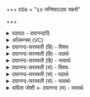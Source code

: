 +++
title = "६४ जनिष्ठाऽउग्रः सहसे"

+++
<details><summary>पदपाठः - दयानन्दादि</summary>

जनि॑ष्ठाः। उ॒ग्रः। सह॑से। तु॒राय॑। म॒न्द्रः। ओजि॑ष्ठः। ब॒हु॒लाभि॑मान॒ इति॑ ब॒हु॒लऽअ॑भिमानः। अव॑र्द्धन्। इन्द्र॑म्। म॒रुतः॑। चि॒त्। अत्र॑। मा॒ता। यत्। वी॒रम्। द॒धन॑त्। धनि॑ष्ठा। ६४।
</details>

<details><summary>अधिमन्त्रम् (VC)</summary>

- इन्द्रो देवता
- गौरीवितिर्ऋषिः
- त्रिष्टुप्
- धैवतः
</details>

<details><summary>दयानन्द-सरस्वती (हि) - विषयः</summary>

फिर उसी विषय को अगले मन्त्र में कहा है ॥
</details>

<details><summary>दयानन्द-सरस्वती (हि) - पदार्थः</summary>

पदार्थान्वयभाषाः -  हे राजन् ! (धनिष्ठा) अत्यन्त धनवती (माता) (यत्) जिस (वीरम्) शूरतादि गुणयुक्त आप पुत्र को (दधनत्) पुष्ट करती रही और (चित्) जैसे (इन्द्रम्) सूर्य्य को (मरुतः) वायु बढ़ावे, वैसे सभासद् लोग जिस आपको (अवर्द्धन्) योग्यतादि से बढ़ावें सो आप (अत्र) इस राज्यपालनरूप व्यवहार में (सहसे) बल और (तुराय) शीघ्रता के लिये (उग्रः) तेजस्वि स्वभाववाले (मन्द्रः) स्तुति प्रशंसा को प्राप्त आनन्ददाता (ओजिष्ठः) अतिशय पराक्रमी और (बहुलाभिमानः) अनेक प्रकार के पदार्थों के अभिमानवाले हुए सुख को (जनिष्ठाः) उत्पन्न कीजिये ॥६४ ॥
</details>

<details><summary>दयानन्द-सरस्वती (हि) - भावार्थः</summary>

भावार्थभाषाः -  इस मन्त्र में उपमालङ्कार है। जो स्वयं ब्रह्मचर्य से शरीरात्मबलयुक्त विद्वान् हुआ दुष्टों के प्रति कठिन स्वभाववाला, श्रेष्ठ के विषय (में) भिन्न स्वभाववाला होता हुआ बहुत उत्तम सभ्यों से युक्त धर्मात्मा हुआ न्याय और विनय से राज्य की रक्षा करे, वह सब ओर से बढ़े ॥६४ ॥
</details>

<details><summary>दयानन्द-सरस्वती (सं) - विषयः</summary>

पुनस्तमेव विषयमाह ॥
</details>

<details><summary>दयानन्द-सरस्वती (सं) - पदार्थः</summary>

पदार्थान्वयभाषाः -  हे राजन् ! धनिष्ठा माता यद्वीरं दधनदिन्द्रं मरुतश्चिदिव सभ्या यं त्वामवर्धयन्त्स त्वमत्र सहसे तुराय उग्रो मन्द्र ओजिष्ठो बहुलाभिमानः सन् सुखं जनिष्ठाः ॥६४ ॥
</details>

<details><summary>दयानन्द-सरस्वती (सं) - भावार्थः</summary>

भावार्थभाषाः -  अत्रोपमालङ्कारः। यः स्वयं ब्रह्मचर्य्येण शरीरात्मबलयुक्तो विद्वान् स दुष्टान् प्रत्युग्रः कठिनस्वभावः श्रेष्ठे सोऽन्यस्वभावः सन् बहुसुसभ्यावृतो धर्मात्मा भूत्वा न्यायविनयाभ्यां राज्यं पालयेत्, स सर्वतोऽभिवर्द्धेत ॥६४ ॥
</details>

<details><summary>सविता जोशी ← दयानन्दः (म) - भावार्थः</summary>

भावार्थभाषाः -  या मंत्रात उपमालंकार आहे. जो स्वः ब्रह्मचर्य पालन करून शरीर व आत्मा बलवान करून विद्वान बनतो आणि दुष्टांबरोबर उग्र व श्रेष्ठ लोकांबरोबर कोमलपणाने वागतो व सभ्य, धर्मात्मा, न्यायी बनून नम्रपणे राज्याचे रक्षण करतो त्याची सर्व प्रकारे उन्नती होते.
</details>